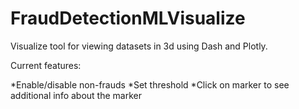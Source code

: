 # FraudDetectionMLVisualize

Visualize tool for viewing datasets in 3d using Dash and Plotly.

Current features:

  *Enable/disable non-frauds
  *Set threshold
  *Click on marker to see additional info about the marker

